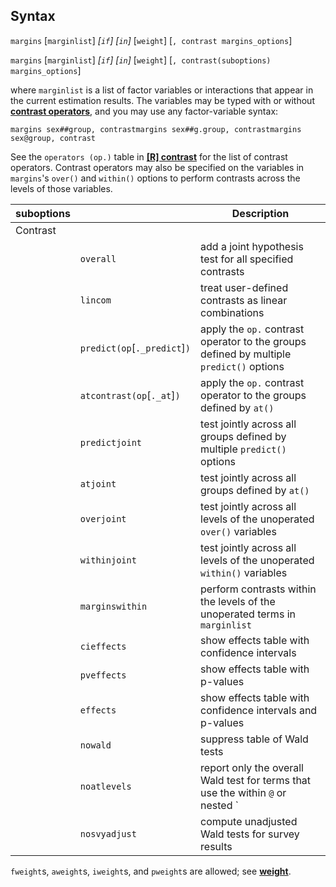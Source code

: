 ## Syntax

`margins` \[`marginlist`\] _\[`if`\]
\[`in`\]_ \[`weight`\] \[`, contrast margins_options`\]

`margins` \[`marginlist`\] _\[`if`\]
\[`in`\]_ \[`weight`\] \[`, contrast(suboptions)`
`margins_options`\]

where `marginlist` is a list of factor variables or interactions that
appear in the current estimation results. The variables may be typed
with or without
[<strong>contrast operators</strong>](contrast##operators),
and you may use any factor-variable syntax:

`margins sex##group, contrastmargins sex##g.group, contrastmargins sex@group, contrast`

See the `operators (op.)` table in
[<strong>[R] contrast</strong>](http://www.stata.com/help.cgi?contrast)
for the list of contrast operators. Contrast operators may also be
specified on the variables in `margins`'s `over()` and `within()`
options to perform contrasts across the levels of those variables.

| suboptions |                                    | Description                                                                                |
|------------|------------------------------------|--------------------------------------------------------------------------------------------|
| Contrast   |                                    |                                                                                            |
|            | `overall`                          | add a joint hypothesis test for all specified contrasts                                    |
|            | `lincom`                           | treat user-defined contrasts as linear combinations                                        |
|            | `predict(op`\[`._predict`\]`)` | apply the `op.` contrast operator to the groups defined by multiple `predict()` options  |
|            | `atcontrast(op`\[`._at`\]`)`   | apply the `op.` contrast operator to the groups defined by `at()`                        |
|            | `predictjoint`                     | test jointly across all groups defined by multiple `predict()` options                     |
|            | `atjoint`                          | test jointly across all groups defined by `at()`                                           |
|            | `overjoint`                        | test jointly across all levels of the unoperated `over()` variables                        |
|            | `withinjoint`                      | test jointly across all levels of the unoperated `within()` variables                      |
|            | `marginswithin`                    | perform contrasts within the levels of the unoperated terms in `marginlist`                |
|            | `cieffects`                        | show effects table with confidence intervals                                               |
|            | `pveffects`                        | show effects table with p-values                                                           |
|            | `effects`                          | show effects table with confidence intervals and p-values                                  |
|            | `nowald`                           | suppress table of Wald tests                                                               |
|            | `noatlevels`                       | report only the overall Wald test for terms that use the within `@` or nested `|` operator |
|            | `nosvyadjust`                      | compute unadjusted Wald tests for survey results                                           |

`fweight`s, `aweight`s, `iweight`s, and `pweight`s are allowed; see
[<strong>weight</strong>](http://www.stata.com/help.cgi?weight).
